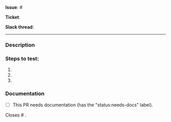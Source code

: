 <!-- Reference the source of this Pull Request. -->
<!-- Remove any which are not applicable. -->
**Issue**: #

**Ticket**:

**Slack thread**:

---

### Description
<!-- Describe the changes made in this Pull Request and the reason for these changes. -->

### Steps to test: 
<!-- Describe the steps to replicate the issue and confirm the fix -->
<!-- Try to include as many details as possible. -->
1.
1.
1.

### Documentation
<!-- Will this change require new documentation or changes to existing documentation? -->
<!-- A good way to answer it is to ask: will more than one customer ever need to know about this? -->
- [ ] This PR needs documentation (has the "status:needs-docs" label).
<!-- For an extra 💯 include further details about which change requires documentation -->

Closes # .
